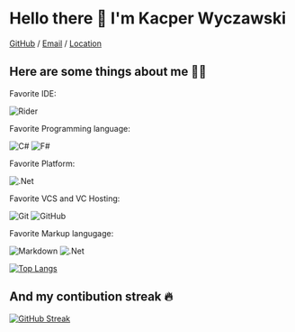 # Hello there 👋 I'm Kacper Wyczawski

[GitHub](https://github.com/kacperwyczawski) / [Email](mailto:wyczawskikacper@gmail.com) / [Location](https://goo.gl/maps/MWfC2ftC5sTWUAEp9)

## Here are some things about me :man_technologist:

Favorite  IDE:

![Rider](https://img.shields.io/badge/Rider-000000.svg?style=for-the-badge&logo=Rider&logoColor=white&color=black&labelColor=crimson)

Favorite Programming language:

![C#](https://img.shields.io/badge/c%23-%23239120.svg?style=for-the-badge&logo=c-sharp&logoColor=white) ![F#](https://custom-icon-badges.herokuapp.com/badge/-F%23-blue?style=for-the-badge&logo=F_Sharp_logo&logoColor=white)

Favorite Platform:

![.Net](https://img.shields.io/badge/.NET-5C2D91?style=for-the-badge&logo=.net&logoColor=white)

Favorite VCS and VC Hosting:

![Git](https://img.shields.io/badge/git-%23F05033.svg?style=for-the-badge&logo=git&logoColor=white) ![GitHub](https://img.shields.io/badge/github-%23121011.svg?style=for-the-badge&logo=github&logoColor=white)

Favorite Markup langugage:

![Markdown](https://img.shields.io/badge/markdown-%23000000.svg?style=for-the-badge&logo=markdown&logoColor=white) ![.Net](https://img.shields.io/badge/Razor-5C2D91?style=for-the-badge&logo=.net&logoColor=white)

[![Top Langs](https://github-readme-stats.vercel.app/api/top-langs/?username=kacperwyczawski&layout=compact)](https://github.com/anuraghazra/github-readme-stats)

## And my contibution streak :fire:

[![GitHub Streak](https://github-readme-streak-stats.herokuapp.com/?user=kacperwyczawski)](https://git.io/streak-stats)
